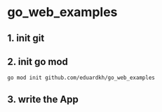 # go_web_examples
## 1. init git
## 2. init go mod
`go mod init github.com/eduardkh/go_web_examples`
## 3. write the App